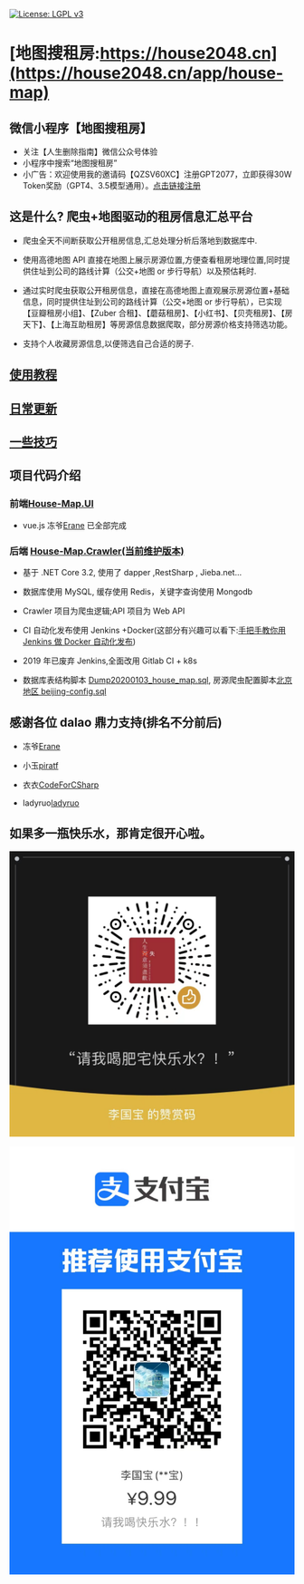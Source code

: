 [![License: LGPL v3](https://img.shields.io/badge/License-LGPL%20v3-blue.svg)](http://www.gnu.org/licenses/lgpl-3.0)

# [地图搜租房:https://house2048.cn](https://house2048.cn/app/house-map)

## 微信小程序【地图搜租房】

- 关注【人生删除指南】微信公众号体验
- 小程序中搜索“地图搜租房”
- 小广告：欢迎使用我的邀请码【QZSV60XC】注册GPT2077，立即获得30W Token奖励（GPT4、3.5模型通用）。[点击链接注册](https://chat.r2049.cn/user/login?inviteCode=QZSV60XC)

## 这是什么? 爬虫+地图驱动的租房信息汇总平台

- 爬虫全天不间断获取公开租房信息,汇总处理分析后落地到数据库中.

- 使用高德地图 API 直接在地图上展示房源位置,方便查看租房地理位置,同时提供住址到公司的路线计算（公交+地图 or 步行导航）以及预估耗时.

- 通过实时爬虫获取公开租房信息，直接在高德地图上直观展示房源位置+基础信息，同时提供住址到公司的路线计算（公交+地图 or 步行导航），已实现【豆瓣租房小组】、【Zuber 合租】、【蘑菇租房】、【小红书】、【贝壳租房】、【房天下】、【上海互助租房】等房源信息数据爬取，部分房源价格支持筛选功能。

- 支持个人收藏房源信息,以便筛选自己合适的房子.

## [使用教程](/使用教程.md)

## [日常更新](/日常更新.md)

## [一些技巧](/一些技巧.md)

## 项目代码介绍

### 前端[House-Map.UI](/House-Map.UI)

- vue.js 冻爷[Erane](https://github.com/Erane/) 已全部完成

### 后端 [House-Map.Crawler(当前维护版本)](/House-Map.Crawler)

- 基于 .NET Core 3.2, 使用了 dapper ,RestSharp , Jieba.net...

- 数据库使用 MySQL, 缓存使用 Redis，关键字查询使用 Mongodb

- Crawler 项目为爬虫逻辑;API 项目为 Web API

- CI 自动化发布使用 Jenkins +Docker(这部分有兴趣可以看下:[手把手教你用 Jenkins 做 Docker 自动化发布](https://zhuanlan.zhihu.com/p/36509817))

- 2019 年已废弃 Jenkins,全面改用 Gitlab CI + k8s

- 数据库表结构脚本 [Dump20200103_house_map.sql](/Dump20200103_house_map.sql), 房源爬虫配置脚本[北京地区 beijing-config.sql](/beijing-config.sql)

## 感谢各位 dalao 鼎力支持(排名不分前后)

- 冻爷[Erane](https://github.com/Erane/)

- 小玉[piratf](https://github.com/piratf)

- 衣衣[CodeForCSharp](https://github.com/CodeForCSharp)

- ladyruo[ladyruo](https://github.com/ladyruo)



## 如果多一瓶快乐水，那肯定很开心啦。

![](./md-img/wechat_pay.jpg)

![](./md-img/zfb_pay.jpg)